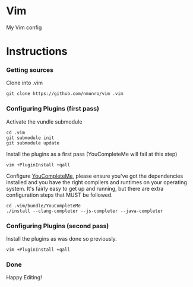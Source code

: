 
# Vim
My Vim config

# Instructions


### Getting sources
Clone into .vim

    git clone https://github.com/nmunro/vim .vim
    
 ### Configuring Plugins (first pass)
Activate the vundle submodule

    cd .vim
    git submodule init
    git submodule update

Install the plugins as a first pass (YouCompleteMe will fail at this step)

    vim +PluginInstall +qall

Configure [YouCompleteMe](https://github.com/Valloric/YouCompleteMe), please ensure you've got the dependencies installed and you have the right compilers and runtimes on your operating system. It's fairly easy to get up and running, but there are extra configuration steps that MUST be followed.

    cd .vim/bundle/YouCompleteMe
    ./install --clang-completer --js-completer --java-completer
   
### Configuring Plugins (second pass)

Install the plugins as was done so previously.

    vim +PluginInstall +qall
    
### Done
Happy Editing!
